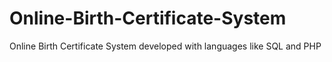 # Online-Birth-Certificate-System
Online Birth Certificate System developed with languages like SQL and PHP

